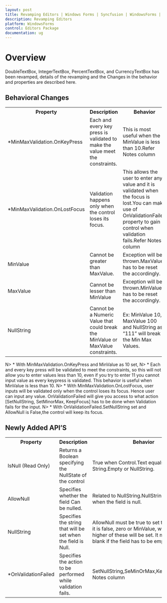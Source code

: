 ```yaml
---
layout: post
title: Revamping Editors | Windows Forms | Syncfusion | WindowsForms | Syncfusion
description: Revamping Editors 
platform: WindowsForms
control: Editors Package
documentation: ug
---
```


# Overview

DoubleTextBox, IntegerTextBox, PercentTextBox, and CurrencyTextBox has been revamped, details of the revamping and the Changes in the behavior and properties are described here.

## Behavioral Changes

<table>
<tr>
<th>
Property</th><th>
Description</th><th>
Behavior</th></tr>
<tr>
<td>
*MinMaxValidation.OnKeyPress</td><td>
Each and every key press is validated to make the value meet the constraints.</td><td>
This is most useful when the MinValue is less than 10.Refer Notes column</td></tr>
<tr>
<td>
*MinMaxValidation.OnLostFocus</td><td>
Validation happens only when the control loses its focus.</td><td>
This allows the user to enter any value and it is validated when the focus is lost.You can make use of OnValidationFailed property to gain control when validation fails.Refer Notes column</td></tr>
<tr>
<td>
MinValue</td><td>
Cannot be greater than MaxValue.</td><td>
Exception will be thrown.MaxValue has to be reset the accordingly.</td></tr>
<tr>
<td>
MaxValue</td><td>
Cannot be lesser than MinValue</td><td>
Exception will be thrown.MinValue  has to be reset the accordingly.</td></tr>
<tr>
<td>
NullString</td><td>
Cannot be a Numeric Value that could break the MinValue or MaxValue constraints.</td><td>
Ex: MinValue 10, MaxValue 100 and NullString as “111” will break the Min Max Values.</td></tr>
</table>

N> * With MinMaxValidation.OnKeyPress and MinValue as 10 set,
N> * Each and every key press will be validated to meet the constraints, so this will not allow you to enter values less than 10, even if you try to enter 11 you cannot input value as every keypress is validated. This behavior is useful when MinValue is less than 10. 
N> * With MinMaxValidation.OnLostFocus, user inputs will be validated only when the control loses its focus. Hence user can input any value.  OnValidationFailed will give you access to what action [SetNullString, SetMinorMax, KeepFocus] has to be done when Validation fails for the input.
N> * With OnValidationFailed.SetNullString set and AllowNull is False,the control will keep its focus. 

## Newly Added API’S

<table>
<tr>
<th>
Property</th><th>
Description</th><th>
Behavior</th></tr>
<tr>
<td>
IsNull (Read Only)</td><td>
Returns a Boolean specifying the NullState of the control</td><td>
True when Control.Text equals String.Empty or NullString.</td></tr>
<tr>
<td>
AllowNull</td><td>
Specifies whether the field Can be nulled.</td><td>
Related to NullString.NullString will be set when the field is null.</td></tr>
<tr>
<td>
NullString</td><td>
Specifies the string that will be set when the field is Null.</td><td>
AllowNull must be true to set this string . If it is false, zero or MinValue,  whichever is higher of these will be set. It must be left blank if the field has to be empty</td></tr>
<tr>
<td>
*OnValidationFailed</td><td>
Specifies the action to be performed while validation fails.</td><td>
SetNullString,SeMinOrMax,KeepFocus.refer Notes column</td></tr>
</table>

